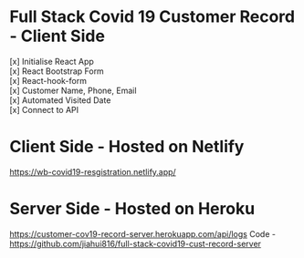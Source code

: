 # Full Stack Covid 19 Customer Record - Client Side

[x] Initialise React App <br />
[x] React Bootstrap Form <br />
[x] React-hook-form <br />
[x] Customer Name, Phone, Email <br />
[x] Automated Visited Date<br />
[x] Connect to API <br />

# Client Side - Hosted on Netlify

https://wb-covid19-resgistration.netlify.app/

# Server Side - Hosted on Heroku

https://customer-cov19-record-server.herokuapp.com/api/logs
Code - https://github.com/jiahui816/full-stack-covid19-cust-record-server
